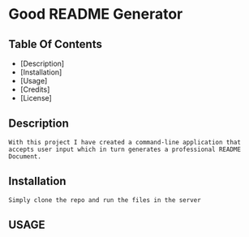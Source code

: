 #  Good README Generator


## Table Of Contents

* [Description]
* [Installation]
* [Usage]
* [Credits]
* [License]

## Description

```With this project I have created a command-line application that accepts user input which in turn generates a professional README Document.```


## Installation
```Simply clone the repo and run the files in the server```


## USAGE
```User will run node index.js in his or her terminal. User will then respond to a series of prompts pertaining to information required to generate the README Document. 
```


